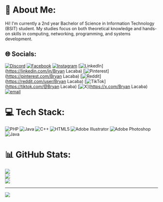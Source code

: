 # 💫 About Me:
Hi! I'm currently a 2nd year Bachelor of Science in Information Technology (BSIT) student. My studies focus on both theoretical knowledge and hands-on skills in computing, networking, programming, and systems development.


## 🌐 Socials:
[![Discord](https://img.shields.io/badge/Discord-%237289DA.svg?logo=discord&logoColor=white)](https://discord.gg/bruan0548) [![Facebook](https://img.shields.io/badge/Facebook-%231877F2.svg?logo=Facebook&logoColor=white)](https://facebook.com/@bryanlacabaxx) [![Instagram](https://img.shields.io/badge/Instagram-%23E4405F.svg?logo=Instagram&logoColor=white)](https://instagram.com/bryanlacabaxx) [![LinkedIn](https://img.shields.io/badge/LinkedIn-%230077B5.svg?logo=linkedin&logoColor=white)](https://linkedin.com/in/Bryan Lacaba) [![Pinterest](https://img.shields.io/badge/Pinterest-%23E60023.svg?logo=Pinterest&logoColor=white)](https://pinterest.com/Bryan Lacaba) [![Reddit](https://img.shields.io/badge/Reddit-%23FF4500.svg?logo=Reddit&logoColor=white)](https://reddit.com/user/Bryan Lacaba) [![TikTok](https://img.shields.io/badge/TikTok-%23000000.svg?logo=TikTok&logoColor=white)](https://tiktok.com/@Bryan Lacaba) [![X](https://img.shields.io/badge/X-black.svg?logo=X&logoColor=white)](https://x.com/Bryan Lacaba) [![email](https://img.shields.io/badge/Email-D14836?logo=gmail&logoColor=white)](mailto:bryan.lacaba@cvsu.edu.ph) 

# 💻 Tech Stack:
![PHP](https://img.shields.io/badge/php-%23777BB4.svg?style=for-the-badge&logo=php&logoColor=white) ![Java](https://img.shields.io/badge/java-%23ED8B00.svg?style=for-the-badge&logo=openjdk&logoColor=white) ![C++](https://img.shields.io/badge/c++-%2300599C.svg?style=for-the-badge&logo=c%2B%2B&logoColor=white) ![HTML5](https://img.shields.io/badge/html5-%23E34F26.svg?style=for-the-badge&logo=html5&logoColor=white) ![Adobe Illustrator](https://img.shields.io/badge/adobe%20illustrator-%23FF9A00.svg?style=for-the-badge&logo=adobe%20illustrator&logoColor=white) ![Adobe Photoshop](https://img.shields.io/badge/adobe%20photoshop-%2331A8FF.svg?style=for-the-badge&logo=adobe%20photoshop&logoColor=white) ![Java](https://img.shields.io/badge/java-%23ED8B00.svg?style=for-the-badge&logo=openjdk&logoColor=white)
# 📊 GitHub Stats:
![](https://github-readme-stats.vercel.app/api?username=Lacaba-Bry&theme=dark&hide_border=false&include_all_commits=true&count_private=false)<br/>
![](https://nirzak-streak-stats.vercel.app/?user=Lacaba-Bry&theme=dark&hide_border=false)<br/>
![](https://github-readme-stats.vercel.app/api/top-langs/?username=Lacaba-Bry&theme=dark&hide_border=false&include_all_commits=true&count_private=false&layout=compact)

---
[![](https://visitcount.itsvg.in/api?id=Lacaba-Bry&icon=0&color=0)](https://visitcount.itsvg.in)

<!-- Proudly created with GPRM ( https://gprm.itsvg.in ) -->
